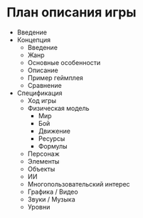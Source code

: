 # План описания игры

*   Введение
*   Концепция
    *   Введение
    *   Жанр
    *   Основные особенности
    *   Описание
    *   Пример геймплея
    *   Сравнение
*   Спецификация
    *   Ход игры
    *   Физическая модель
        *   Мир
        *   Бой
        *   Движение
        *   Ресурсы
        *   Формулы
    *   Персонаж
    *   Элементы
    *   Объекты
    *   ИИ
    *   Многопользовательский интерес
    *   Графика / Видео
    *   Звуки / Музыка
    *   Уровни
